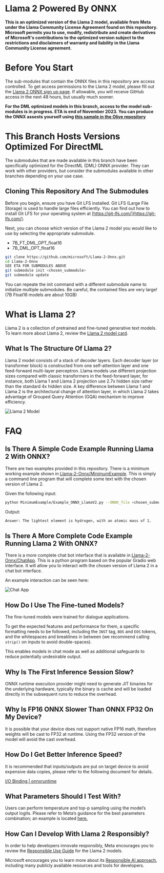 # **Llama 2 Powered By ONNX**

**This is an optimized version of the Llama 2 model, available from Meta under the Llama Community License Agreement found on this repository. Microsoft permits you to use, modify, redistribute and create derivatives of Microsoft's contributions to the optimized version subject to the restrictions and disclaimers of warranty and liability in the Llama Community License agreement.**

# **Before You Start**
The sub-modules that contain the ONNX files in this repository are access controlled.
To get access permissions to the Llama 2 model, please fill out the [Llama 2 ONNX sign up page](https://github.com/llama2-onnx/signup). If allowable, you will receive GitHub access in the next 48 hours, but usually much sooner.

**For the DML optimized models in this branch, access to the model sub-modules is in progress. ETA is end of November 2023. You can produce the ONNX assests yourself using [this sample in the Olive repository](https://github.com/microsoft/Olive/tree/main/examples/directml/llama_v2)**

# **This Branch Hosts Versions Optimized For DirectML**
The submodules that are made available in this branch have been specifically optimized for the DirectML (DML) ONNX provider. They can work with other providers, but consider the submodules available in other branches depending on your use case.

## **Cloning This Repository And The Submodules**
Before you begin, ensure you have Git LFS installed. Git LFS (Large File Storage) is used to handle large files efficiently. You can find out how to install Git LFS for your operating system at [https://git-lfs.com/](https://git-lfs.com/). 

Next, you can choose which version of the Llama 2 model you would like to use by selecting the appropriate submodule.
* 7B_FT_DML_OPT_float16
* 7B_DML_OPT_float16
``` bash
git clone https://github.com/microsoft/Llama-2-Onnx.git
cd Llama-2-Onnx
SEE ETA FOR SUBMODULES ABOVE
git submodule init <chosen_submodule> 
git submodule update
```
You can repeate the init command with a different submodule name to initialize multiple submodules. Be careful, the contained files are very large! (7B Float16 models are about 10GB)

# **What is Llama 2?**
Llama 2 is a collection of pretrained and fine-tuned generative text models. To learn more about Llama 2, review the [Llama 2 model card](https://github.com/microsoft/Llama-2-Onnx/blob/main/MODEL-CARD-META-LLAMA-2.md).

## **What Is The Structure Of Llama 2?**
Llama 2 model consists of a stack of decoder layers. Each decoder layer (or transformer block) is constructed from one self-attention layer and one feed-forward multi-layer perceptron. Llama models use different projection sizes compared with classic transformers in the feed-forward layer, for instance, both Llama 1 and Llama 2 projection use 2.7x hidden size rather than the standard 4x hidden size. A key difference between Llama 1 and Llama 2 is the architectural change of attention layer, in which Llama 2 takes advantage of Grouped Query Attention (GQA) mechanism to improve efficiency.

![Llama 2 Model](Images/Llama2Model.png)


# **FAQ**
## **Is There A Simple Code Example Running Llama 2 With ONNX?**
There are two examples provided in this repository. There is a minimum working example shown in [Llama-2-Onnx/MinimumExample](https://github.com/microsoft/Llama-2-Onnx/blob/main/MinimumExample/Example.md). This is simply a command line program that will complete some text with the chosen version of Llama 2.

Given the following input:

<!-- Section of bash code -->
``` bash
python MinimumExample/Example_ONNX_LlamaV2.py --ONNX_file <chosen_submodule>/ONNX/decoder_model_merged/decoder_model_merged.onnx --TokenizerPath tokenizer.model --prompt "What is the lightest element?"
```
Output:
```bash
Answer: The lightest element is hydrogen, with an atomic mass of 1.
```

## **Is There A More Complete Code Example Running Llama 2 With ONNX?**
There is a more complete chat bot interface that is available in [Llama-2-Onnx/ChatApp](https://github.com/microsoft/Llama-2-Onnx/blob/main/ChatApp/ChatApp.md). This is a python program based on the popular Gradio web interface. It will allow you to interact with the chosen version of Llama 2 in a chat bot interface. 

An example interaction can be seen here:

![Chat App](Images/ChatAppExample.png)

## **How Do I Use The Fine-tuned Models?**
The fine-tuned models were trained for dialogue applications.

To get the expected features and performance for them, a specific formatting needs to be followed, including the `INST` tag, `BOS` and `EOS` tokens, and the whitespaces and breaklines in between (we recommend calling `strip()` on inputs to avoid double-spaces).

This enables models in chat mode as well as additional safeguards  to reduce potentially undesirable output.
 

## **Why Is The First Inference Session Slow?** 
ONNX runtime execution provider might need to generate JIT binaries for the underlying hardware, typically the binary is cache and will be loaded directly in the subsequent runs to reduce the overhead. 

 

## **Why Is FP16 ONNX Slower Than ONNX FP32 On My Device?** 
It is possible that your device does not support native FP16 math, therefore weights will be cast to FP32 at runtime. Using the FP32 version of the model will avoid the cast overhead.

 

## **How Do I Get Better Inference Speed?** 
It is recommended that inputs/outputs are put on target device to avoid expensive data copies, please refer to the following document for details.  

[I/O Binding | onnxruntime](https://onnxruntime.ai/docs/performance/tune-performance/iobinding.html) 


## **What Parameters Should I Test With?** 
Users can perform temperature and top-p sampling using the model’s output logits. Please refer to Meta’s guidance for the best parameters combination; an example is located [here.](https://github.com/facebookresearch/llama/)


## **How Can I Develop With Llama 2 Responsibly?**
In order to help developers innovate responsibly, Meta encourages you to review the [Responsible Use Guide](https://ai.meta.com/llama/responsible-use-guide/) for the Llama 2 models.

Microsoft encourages you to learn more about its [Responsible AI approach](https://aka.ms/rai), including many publicly available resources and tools for developers.
